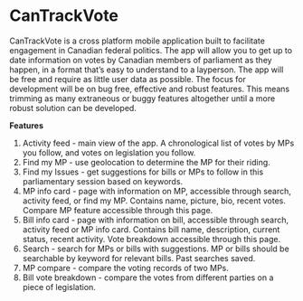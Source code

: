 # CanTrackVote

CanTrackVote is a cross platform mobile application built to facilitate engagement in Canadian federal politics. The app will allow you to get up to date information on votes by Canadian members of parliament as they happen, in a format that’s easy to understand to a layperson. The app will be free and require as little user data as possible. The focus for development will be on bug free, effective and robust features. This means trimming as many extraneous or buggy features altogether until a more robust solution can be developed. 

**Features**

1. Activity feed - main view of the app. A chronological list of votes by MPs you follow, and votes on legislation you follow.
2. Find my MP - use geolocation to determine the MP for their riding.
3. Find my Issues - get suggestions for bills or MPs to follow in this parliamentary session based on keywords.
4. MP info card - page with information on MP, accessible through search, activity feed, or find my MP. Contains name, picture, bio, recent votes. Compare MP feature accessible through this page.
5. Bill info card - page with information on bill, accessible through search, activity feed or MP info card. Contains bill name, description, current status, recent activity. Vote breakdown accessible through this page.
6. Search - search for MPs or bills with suggestions. MP or bills should be searchable by keyword for relevant bills. Past searches saved.
7. MP compare - compare the voting records of two MPs.
8. Bill vote breakdown - compare the votes from different parties on a piece of legislation.
